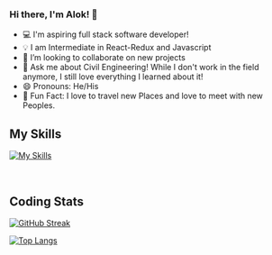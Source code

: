 ### Hi there, I'm Alok! 👋

- 💻 I'm aspiring full stack software developer!
- 💡 I am Intermediate in React-Redux and Javascript
- 👯 I’m looking to collaborate on new projects
- 💬 Ask me about Civil Engineering! While I don't work in the field anymore, I still love everything I learned about it!
- 😄 Pronouns: He/His
- 🎸 Fun Fact: I love to travel new Places and love to meet with new Peoples.


## My Skills
[![My Skills](https://skills.thijs.gg/icons?i=js,react,redux,express,nodejs,html,css,vscode,postman,git,expressjs&perline=8&theme=light)](https://skills.thijs.gg)

<br />

## Coding Stats

[![GitHub Streak](https://streak-stats.demolab.com/?user=Alokray007&theme=transparent)](https://git.io/streak-stats)

[![Top Langs](https://github-readme-stats.vercel.app/api/top-langs/?username=Alokray007&layout=compact&count_private=true&theme=transparent)](https://github.com/anuraghazra/github-readme-stats)
